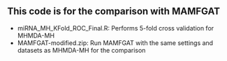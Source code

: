 ## This code is for the comparison with MAMFGAT
- miRNA_MH_KFold_ROC_Final.R: Performs 5-fold cross validation for MHMDA-MH
- MAMFGAT-modified.zip: Run MAMFGAT with the same settings and datasets as MHMDA-MH for the comparison
